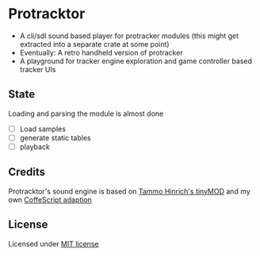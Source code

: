 # Protracktor

- A cli/sdl sound based player for protracker modules (this might get extracted into a separate crate at some point)
- Eventually: A retro handheld version of protracker
- A playground for tracker engine exploration and game controller based tracker UIs

## State

Loading and parsing the module is almost done

- [ ] Load samples
- [ ] generate static tables
- [ ] playback

## Credits

Protracktor's sound engine is based on [Tammo Hinrich's tinyMOD](https://github.com/halfbyte/ct2/tree/master/src/tinymod.cpp) and my own [CoffeScript adaption](https://github.com/halfbyte/ct2/blob/master/app/assets/javascripts/player.coffee)

## License

Licensed under [MIT license](LICENSE)

